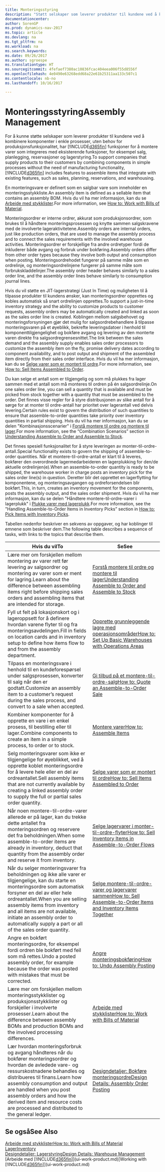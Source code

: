 ```yaml
---
title: Monteringsstyring
description: "Støtt selskaper som leverer produkter til kundene ved å kombinere komponenter i enkle prosesser, uten behov for produksjonsfunksjonalitet, men med funksjoner for å montere varer som integreres med eksisterende funksjoner, for eksempel salg, planlegging, reservasjoner og lagerstyring."
documentationcenter: 
author: SorenGP
ms.prod: dynamics-nav-2017
ms.topic: article
ms.devlang: na
ms.tgt_pltfrm: na
ms.workload: na
ms.search.keywords: 
ms.date: 09/26/2017
ms.author: sgroespe
ms.translationtype: HT
ms.sourcegitcommit: 4fefaef7380ac10836fcac404eea006f55d8556f
ms.openlocfilehash: 4e0490e63268edd68a22e61b25311aa133c507c1
ms.contentlocale: nb-no
ms.lasthandoff: 10/16/2017

---
```

# <a name="assembly-management"></a><span data-ttu-id="8f5b5-103">Monteringsstyring</span><span class="sxs-lookup"><span data-stu-id="8f5b5-103">Assembly Management</span></span>
<span data-ttu-id="8f5b5-104">For å kunne støtte selskaper som leverer produkter til kundene ved å kombinere komponenter i enkle prosesser, uten behov for produksjonsfunksjonalitet, har [!INCLUDE[d365fin](includes/d365fin_md.md)] funksjoner for å montere varer som integreres med eksisterende funksjoner, for eksempel salg, planlegging, reservasjoner og lagerstyring.</span><span class="sxs-lookup"><span data-stu-id="8f5b5-104">To support companies that supply products to their customers by combining components in simple processes without the need of manufacturing functionality, [!INCLUDE[d365fin](includes/d365fin_md.md)] includes features to assemble items that integrate with existing features, such as sales, planning, reservations, and warehousing.</span></span>  

 <span data-ttu-id="8f5b5-105">En monteringsvare er definert som en salgbar vare som inneholder en monteringsstykkliste.</span><span class="sxs-lookup"><span data-stu-id="8f5b5-105">An assembly item is defined as a sellable item that contains an assembly BOM.</span></span> <span data-ttu-id="8f5b5-106">Hvis du vil ha mer informasjon, kan du se [Arbeide med stykklister](inventory-how-work-BOMs.md).</span><span class="sxs-lookup"><span data-stu-id="8f5b5-106">For more information, see [How to: Work with Bills of Material](inventory-how-work-BOMs.md).</span></span>

 <span data-ttu-id="8f5b5-107">Monteringsordrer er interne ordrer, akkurat som produksjonsordrer, som brukes til å håndtere monteringsprosessen og knytte sammen salgskravene med de involverte lageraktivitetene.</span><span class="sxs-lookup"><span data-stu-id="8f5b5-107">Assembly orders are internal orders, just like production orders, that are used to manage the assembly process and to connect the sales requirements with the involved warehouse activities.</span></span> <span data-ttu-id="8f5b5-108">Monteringsordrer er forskjellige fra andre ordretyper fordi de inkluderer både avgang og forbruk under bokføring.</span><span class="sxs-lookup"><span data-stu-id="8f5b5-108">Assembly orders differ from other order types because they involve both output and consumption when posting.</span></span> <span data-ttu-id="8f5b5-109">Monteringsordrehodet fungerer på samme måte som en ordrelinje, og monteringsordrelinjene fungerer på samme måte som forbrukskladdelinjer.</span><span class="sxs-lookup"><span data-stu-id="8f5b5-109">The assembly order header behaves similarly to a sales order line, and the assembly order lines behave similarly to consumption journal lines.</span></span>  

 <span data-ttu-id="8f5b5-110">Hvis du vil støtte en JIT-lagerstrategi (Just In Time) og muligheten til å tilpasse produkter til kundens ønsker, kan monteringsordrer opprettes og kobles automatisk så snart ordrelinjen opprettes.</span><span class="sxs-lookup"><span data-stu-id="8f5b5-110">To support a just-in-time inventory strategy and the ability to customize products to customer requests, assembly orders may be automatically created and linked as soon as the sales order line is created.</span></span> <span data-ttu-id="8f5b5-111">Koblingen mellom salgsbehovet og monteringsforsyningen gjør det mulig for salgsordrebehandlere å tilpasse monteringsvaren på et øyeblikk, bekrefte leveringsdatoer i henhold til komponenttilgjengelighet og bokføre avgang og levering av den monterte varen direkte fra salgsordregrensesnittet.</span><span class="sxs-lookup"><span data-stu-id="8f5b5-111">The link between the sales demand and the assembly supply enables sales order processors to customize the assembly item on the fly, promise delivery dates according to component availability, and to post output and shipment of the assembled item directly from their sales order interface.</span></span> <span data-ttu-id="8f5b5-112">Hvis du vil ha mer informasjon, kan du se [Selge varer som er montert til ordre](assembly-how-to-sell-items-assembled-to-order.md).</span><span class="sxs-lookup"><span data-stu-id="8f5b5-112">For more information, see [How to: Sell Items Assembled to Order](assembly-how-to-sell-items-assembled-to-order.md).</span></span>  

 <span data-ttu-id="8f5b5-113">Du kan selge et antall som er tilgjengelig og som må plukkes fra lager sammen med et antall som må monteres til ordren på én salgsordrelinje.</span><span class="sxs-lookup"><span data-stu-id="8f5b5-113">On one sales order line, you can sell a quantity that is available and must be picked from stock together with a quantity that must be assembled to the order.</span></span> <span data-ttu-id="8f5b5-114">Det finnes visse regler for å styre distribusjonen av slike antall for å sørge for at monter til ordre-antall har prioritet over lagerantall ved delvis levering.</span><span class="sxs-lookup"><span data-stu-id="8f5b5-114">Certain rules exist to govern the distribution of such quantities to ensure that assemble-to-order quantities take priority over inventory quantities in partial shipping.</span></span> <span data-ttu-id="8f5b5-115">Hvis du vil ha mer informasjon, kan du se delen "Kombinasjonsscenarier" i [Forstå montere til ordre og montere til lager](assembly-assemble-to-order-or-assemble-to-stock.md).</span><span class="sxs-lookup"><span data-stu-id="8f5b5-115">For more information, see the “Combination Scenarios” section in [Understanding Assemble to Order and Assemble to Stock](assembly-assemble-to-order-or-assemble-to-stock.md).</span></span>  

 <span data-ttu-id="8f5b5-116">Det finnes spesiell funksjonalitet for å styre leveringen av monter-til-ordre-antall.</span><span class="sxs-lookup"><span data-stu-id="8f5b5-116">Special functionality exists to govern the shipping of assemble-to-order quantities.</span></span> <span data-ttu-id="8f5b5-117">Når et montere-til-ordre-antall er klart til å leveres, bokfører den overordnede lagermedarbeideren en lagerplukking for den/de aktuelle ordrelinjen(e).</span><span class="sxs-lookup"><span data-stu-id="8f5b5-117">When an assemble-to-order quantity is ready to be shipped, the warehouse worker in charge posts an inventory pick for the sales order line(s) in question.</span></span> <span data-ttu-id="8f5b5-118">Deretter blir det opprettet en lagerflytting for komponentene, og monteringsavgangen og ordreforsendelsen blir bokført.</span><span class="sxs-lookup"><span data-stu-id="8f5b5-118">This, in turn, creates an inventory movement for the components, posts the assembly output, and the sales order shipment.</span></span> <span data-ttu-id="8f5b5-119">Hvis du vil ha mer informasjon, kan du se delen "Håndtere montere-til-ordre-varer i lagerplukk" i [Plukke varer med lagerplukk](warehouse-how-to-pick-items-with-inventory-picks.md).</span><span class="sxs-lookup"><span data-stu-id="8f5b5-119">For more information, see the "Handling Assemble-to-Order Items in Inventory Picks” section in [How to: Pick Items with Inventory Picks](warehouse-how-to-pick-items-with-inventory-picks.md).</span></span>

<span data-ttu-id="8f5b5-120">Tabellen nedenfor beskriver en sekvens av oppgaver, og har koblinger til emnene som beskriver dem.</span><span class="sxs-lookup"><span data-stu-id="8f5b5-120">The following table describes a sequence of tasks, with links to the topics that describe them.</span></span>   

|<span data-ttu-id="8f5b5-121">**Hvis du vil**</span><span class="sxs-lookup"><span data-stu-id="8f5b5-121">**To**</span></span>|<span data-ttu-id="8f5b5-122">**Se**</span><span class="sxs-lookup"><span data-stu-id="8f5b5-122">**See**</span></span>|  
|------------|-------------|  
|<span data-ttu-id="8f5b5-123">Lære mer om forskjellen mellom montering av varer rett før levering av salgsordrer og montering av varer som er ment for lagring.</span><span class="sxs-lookup"><span data-stu-id="8f5b5-123">Learn about the difference between assembling items right before shipping sales orders and assembling items that are intended for storage.</span></span>|[<span data-ttu-id="8f5b5-124">Forstå montere til ordre og montere til lager</span><span class="sxs-lookup"><span data-stu-id="8f5b5-124">Understanding Assemble to Order and Assemble to Stock</span></span>](assembly-assemble-to-order-or-assemble-to-stock.md)|
|<span data-ttu-id="8f5b5-125">Fyll ut felt på lokasjonskort og i lageroppsett for å definere hvordan varene flyter til og fra monteringsavdelingen.</span><span class="sxs-lookup"><span data-stu-id="8f5b5-125">Fill in fields on location cards and in inventory setup to define how items flow to and from the assembly department.</span></span>|[<span data-ttu-id="8f5b5-126">Opprette grunnleggende lagre med operasjonsområder</span><span class="sxs-lookup"><span data-stu-id="8f5b5-126">How to: Set Up Basic Warehouses with Operations Areas</span></span>](warehouse-how-to-set-up-basic-warehouses-with-operations-areas.md)|
|<span data-ttu-id="8f5b5-127">Tilpass en monteringsvare i henhold til en kundeforespørsel under salgsprosessen, konverter til salg når den er godtatt.</span><span class="sxs-lookup"><span data-stu-id="8f5b5-127">Customize an assembly item to a customer’s request during the sales process, and convert to a sale when accepted.</span></span>|[<span data-ttu-id="8f5b5-128">Gi tilbud på et montere-til-ordre-salg</span><span class="sxs-lookup"><span data-stu-id="8f5b5-128">How to: Quote an Assemble-to-Order Sale</span></span>](assembly-how-to-quote-an-assemble-to-order-sale.md)|
|<span data-ttu-id="8f5b5-129">Kombiner komponenter for å opprette en vare i en enkel prosess, til bestilling eller til lager.</span><span class="sxs-lookup"><span data-stu-id="8f5b5-129">Combine components to create an item in a simple process, to order or to stock.</span></span>|[<span data-ttu-id="8f5b5-130">Montere varer</span><span class="sxs-lookup"><span data-stu-id="8f5b5-130">How to: Assemble Items</span></span>](assembly-how-to-assemble-items.md)|  
|<span data-ttu-id="8f5b5-131">Selg monteringsvarer som ikke er tilgjengelige for øyeblikket, ved å opprette koblet monteringsordre for å levere hele eller en del av ordreantallet.</span><span class="sxs-lookup"><span data-stu-id="8f5b5-131">Sell assembly items that are not currently available by creating a linked assembly order to supply the full or partial sales order quantity.</span></span>|[<span data-ttu-id="8f5b5-132">Selge varer som er montert til ordre</span><span class="sxs-lookup"><span data-stu-id="8f5b5-132">How to: Sell Items Assembled to Order</span></span>](assembly-how-to-sell-items-assembled-to-order.md)|
|<span data-ttu-id="8f5b5-133">Når noen montere-til-ordre-varer allerede er på lager, kan du trekke dette antallet fra monteringsordren og reservere det fra beholdningen.</span><span class="sxs-lookup"><span data-stu-id="8f5b5-133">When some assemble-to-order items are already in inventory, deduct that quantity from the assembly order and reserve it from inventory.</span></span>|[<span data-ttu-id="8f5b5-134">Selge lagervarer i monter-til-ordre-flyter</span><span class="sxs-lookup"><span data-stu-id="8f5b5-134">How to: Sell Inventory Items in Assemble-to-Order Flows</span></span>](assembly-how-to-sell-inventory-items-in-assemble-to-order-flows.md)|  
|<span data-ttu-id="8f5b5-135">Når du selger monteringsvarer fra beholdningen og ikke alle varer er tilgjengelige, kan du starte en monteringsordre som automatisk forsyner en del av eller hele ordreantallet.</span><span class="sxs-lookup"><span data-stu-id="8f5b5-135">When you are selling assembly items from inventory and all items are not available, initiate an assembly order to automatically supply a part or all of the sales order quantity.</span></span>|[<span data-ttu-id="8f5b5-136">Selge montere-til-ordre-varer og lagervarer sammen</span><span class="sxs-lookup"><span data-stu-id="8f5b5-136">How to: Sell Assemble-to-Order Items and Inventory Items Together</span></span>](assembly-how-to-sell-assemble-to-order-items-and-inventory-items-together.md)|
|<span data-ttu-id="8f5b5-137">Angre en bokført monteringsordre, for eksempel fordi ordren ble bokført med feil som må rettes.</span><span class="sxs-lookup"><span data-stu-id="8f5b5-137">Undo a posted assembly order, for example because the order was posted with mistakes that must be corrected.</span></span>|[<span data-ttu-id="8f5b5-138">Angre monteringsbokføring</span><span class="sxs-lookup"><span data-stu-id="8f5b5-138">How to: Undo Assembly Posting</span></span>](assembly-how-to-undo-assembly-posting.md)|
|<span data-ttu-id="8f5b5-139">Lære mer om forskjellen mellom monteringsstykklister og produksjonsstykklister og forskjeller i involverte prosesser.</span><span class="sxs-lookup"><span data-stu-id="8f5b5-139">Learn about the difference between assembly BOMs and production BOMs and the involved processing differences.</span></span>|[<span data-ttu-id="8f5b5-140">Arbeide med stykklister</span><span class="sxs-lookup"><span data-stu-id="8f5b5-140">How to: Work with Bills of Material</span></span>](inventory-how-work-BOMs.md)|
|<span data-ttu-id="8f5b5-141">Lær hvordan monteringsforbruk og avgang håndteres når du bokfører monteringsordrer og hvordan de avledede vare- og ressurskostnadene behandles og distribueres til finans.</span><span class="sxs-lookup"><span data-stu-id="8f5b5-141">Learn how assembly consumption and output are handled when you post assembly orders and how the derived item and resource costs are processed and distributed to the general ledger.</span></span>|[<span data-ttu-id="8f5b5-142">Designdetaljer: Bokføre monteringsordre</span><span class="sxs-lookup"><span data-stu-id="8f5b5-142">Design Details: Assembly Order Posting</span></span>](design-details-assembly-order-posting.md)|  

## <a name="see-also"></a><span data-ttu-id="8f5b5-143">Se også</span><span class="sxs-lookup"><span data-stu-id="8f5b5-143">See Also</span></span>  
[<span data-ttu-id="8f5b5-144">Arbeide med stykklister</span><span class="sxs-lookup"><span data-stu-id="8f5b5-144">How to: Work with Bills of Material</span></span>](inventory-how-work-BOMs.md)  
[<span data-ttu-id="8f5b5-145">Lager</span><span class="sxs-lookup"><span data-stu-id="8f5b5-145">Inventory</span></span>](inventory-manage-inventory.md)  
[<span data-ttu-id="8f5b5-146">Designdetaljer: Lagerstyring</span><span class="sxs-lookup"><span data-stu-id="8f5b5-146">Design Details: Warehouse Management</span></span>](design-details-warehouse-management.md)  
<span data-ttu-id="8f5b5-147">[Arbeide med [!INCLUDE[d365fin](includes/d365fin_md.md)]](ui-work-product.md)</span><span class="sxs-lookup"><span data-stu-id="8f5b5-147">[Working with [!INCLUDE[d365fin](includes/d365fin_md.md)]](ui-work-product.md)</span></span>

